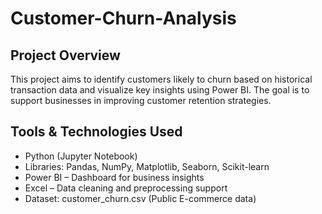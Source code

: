 # Customer-Churn-Analysis
## Project Overview
This project aims to identify customers likely to churn based on historical transaction data and visualize key insights using Power BI. The goal is to support businesses in improving customer retention strategies.

## Tools & Technologies Used
- Python (Jupyter Notebook)
- Libraries: Pandas, NumPy, Matplotlib, Seaborn, Scikit-learn
- Power BI – Dashboard for business insights
- Excel – Data cleaning and preprocessing support
- Dataset: customer_churn.csv (Public E-commerce data)
